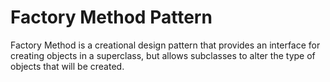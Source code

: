 # Factory Method Pattern

Factory Method is a creational design pattern that provides an interface for creating objects in a superclass, but allows subclasses to alter the type of objects that will be created.

